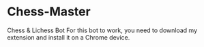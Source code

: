 # Chess-Master
Chess &amp; Lichess Bot
For this bot to work, you need to download my extension and install it on a Chrome device. 
